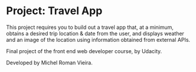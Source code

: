 # Project: Travel App

This project requires you to build out a travel app that, at a minimum, obtains a desired trip location & date from the user, and displays weather and an image of the location using information obtained from external APIs.

Final project of the front end web developer course, by Udacity.

Developed by Michel Roman Vieira.
